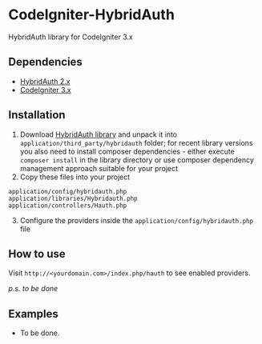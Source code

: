 # CodeIgniter-HybridAuth
HybridAuth library for CodeIgniter 3.x

## Dependencies
- [HybridAuth 2.x](https://github.com/hybridauth/hybridauth)
- [CodeIgniter 3.x](https://www.codeigniter.com)

## Installation
1. Download [HybridAuth library](https://github.com/hybridauth/hybridauth/releases) and unpack it into `application/third_party/hybridauth` folder; for recent library versions you also need to install composer dependencies - either execute `composer install` in the library directory or use composer dependency management approach suitable for your project
2. Copy these files into your project
```
application/config/hybridauth.php
application/libraries/Hybridauth.php
application/controllers/Hauth.php
```
3. Configure the providers inside the `application/config/hybridauth.php` file

## How to use
Visit `http://<yourdomain.com>/index.php/hauth` to see enabled providers.

_p.s. to be done_

## Examples
- To be done.
